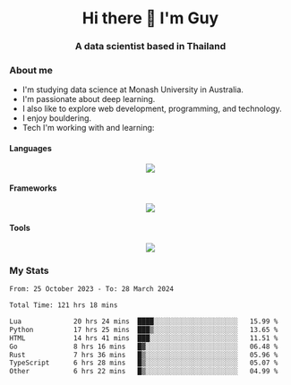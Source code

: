 <h1 align="center">Hi there 👋 I'm Guy</h1>
<h3 align="center">A data scientist based in Thailand</h3>

### About me

- I'm studying data science at Monash University in Australia.
- I'm passionate about deep learning.
- I also like to explore web development, programming, and technology.
- I enjoy bouldering.
- Tech I'm working with and learning:

#### Languages

<div align="center">
    <img src="https://skillicons.dev/icons?i=py,ts,js,html,css,rust,go" />
</div>

#### Frameworks

<div align="center">
    <img src="https://skillicons.dev/icons?i=pytorch,tensorflow,fastapi,react" /><br>
</div>

#### Tools

<div align="center">
    <img src="https://skillicons.dev/icons?i=postgres,redis,docker" /><br>
</div>

### My Stats

<!--START_SECTION:waka-->

```txt
From: 25 October 2023 - To: 28 March 2024

Total Time: 121 hrs 18 mins

Lua             20 hrs 24 mins  ████░░░░░░░░░░░░░░░░░░░░░   15.99 %
Python          17 hrs 25 mins  ███▒░░░░░░░░░░░░░░░░░░░░░   13.65 %
HTML            14 hrs 41 mins  ███░░░░░░░░░░░░░░░░░░░░░░   11.51 %
Go              8 hrs 16 mins   █▓░░░░░░░░░░░░░░░░░░░░░░░   06.48 %
Rust            7 hrs 36 mins   █▒░░░░░░░░░░░░░░░░░░░░░░░   05.96 %
TypeScript      6 hrs 28 mins   █▒░░░░░░░░░░░░░░░░░░░░░░░   05.07 %
Other           6 hrs 22 mins   █▒░░░░░░░░░░░░░░░░░░░░░░░   04.99 %
```

<!--END_SECTION:waka-->
